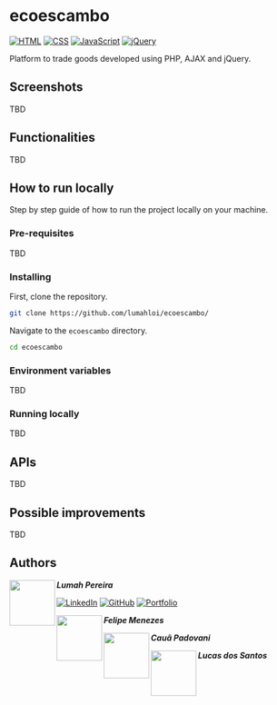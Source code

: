 # ecoescambo
[![HTML](https://img.shields.io/badge/HTML-%23E34F26.svg?logo=html5&logoColor=white)](#) [![CSS](https://img.shields.io/badge/CSS-1572B6?logo=css3&logoColor=fff)](#) [![JavaScript](https://img.shields.io/badge/JavaScript-F7DF1E?logo=javascript&logoColor=000)](#) [![jQuery](https://img.shields.io/badge/jQuery-0769AD?logo=jquery&logoColor=fff)](#) 

Platform to trade goods developed using PHP, AJAX and jQuery.

## Screenshots
TBD

## Functionalities
TBD

## How to run locally
Step by step guide of how to run the project locally on your machine.

### Pre-requisites
TBD

### Installing
First, clone the repository.
```bash
git clone https://github.com/lumahloi/ecoescambo/
```
Navigate to the ```ecoescambo``` directory.
```bash
cd ecoescambo
```

### Environment variables
TBD

### Running locally
TBD

## APIs
TBD

## Possible improvements
TBD

## Authors
<img src="https://github.com/lumahloi.png" width="80" align="left"/>

***Lumah Pereira***

[![LinkedIn](https://custom-icon-badges.demolab.com/badge/LinkedIn-0A66C2?logo=linkedin-white&logoColor=fff)](https://www.linkedin.com/in/lumah-pereira) [![GitHub](https://img.shields.io/badge/GitHub-%23121011.svg?logo=github&logoColor=white)](https://www.github.com/lumahloi) [![Portfolio](https://img.shields.io/badge/Portfolio-D47CBC.svg?logo=vercel&logoColor=white)](https://www.lumah-pereira.vercel.app)

<img src="https://github.com/Pandore1O.png" width="80" align="left"/>

***Felipe Menezes***

<img src="https://github.com/Pandore1O.png" width="80" align="left"/>

***Cauã Padovani***

<img src="https://github.com/Pandore1O.png" width="80" align="left"/>

***Lucas dos Santos***